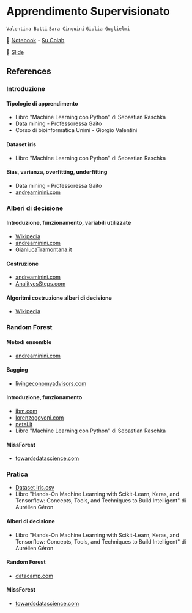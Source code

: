 # Apprendimento Supervisionato
`Valentina Botti`
`Sara Cinquini`
`Giulia Guglielmi`

📓 [Notebook](Dataset_iris.ipynb) - [Su Colab](https://colab.research.google.com/drive/1bBTwJch3b43DkplsysnazVmwNBcVZXGS?usp=sharing)

📑 [Slide](https://docs.google.com/presentation/d/1fbgGXCka0qJzH9BerrjvNsTtDAaih98kRvwl0rPNcIM/edit?usp=sharing)

## References

### Introduzione
#### Tipologie di apprendimento
* Libro "Machine Learning con Python" di Sebastian Raschka
* Data mining - Professoressa Gaito
* Corso di bioinformatica Unimi - Giorgio Valentini

#### Dataset iris
* Libro "Machine Learning con Python" di Sebastian Raschka

#### Bias, varianza, overfitting, underfitting
* Data mining - Professoressa Gaito
* [andreaminini.com](https://www.andreaminini.com/ai/machine-learning/differenza-tra-overfitting-e-underfitting)

### Alberi di decisione
#### Introduzione, funzionamento, variabili utilizzate
* [Wikipedia](https://it.wikipedia.org/wiki/Albero_di_decisione)
* [andreaminini.com](https://www.andreaminini.com/ai/machine-learning/alberi-di-decisione)
* [GianlucaTramontana.it](https://www.gianlucatramontana.it/blog/2018/03/lalbero-decisionale-nel-machine-learning/)

#### Costruzione
* [andreaminini.com](https://www.andreaminini.com/ai/machine-learning/come-costruire-un-albero-decisionale)
* [AnalitycsSteps.com](https://www.analyticssteps.com/blogs/what-gini-index-and-information-gain-decision-trees)

#### Algoritmi costruzione alberi di decisione
* [Wikipedia](https://it.wikipedia.org/wiki/Algoritmo_ID3)


### Random Forest
#### Metodi ensemble
* [andreaminini.com](https://www.andreaminini.com/ai/machine-learning/ensemble-learning)
#### Bagging
* [livingeconomyadvisors.com](https://it.livingeconomyadvisors.com/1529-what-is-bagging-bootstrap-aggregation)
#### Introduzione, funzionamento
* [ibm.com](https://www.ibm.com/cloud/learn/random-forest)
* [lorenzogovoni.com](https://www.lorenzogovoni.com/random-forest/)
* [netai.it](https://netai.it/cose-un-modello-random-forest/#page-content)
* Libro "Machine Learning con Python" di Sebastian Raschka 
#### MissForest
* [towardsdatascience.com](https://towardsdatascience.com/missforest-the-best-missing-data-imputation-algorithm-4d01182aed3)

### Pratica
* [Dataset iris.csv](https://gist.github.com/netj/8836201)
* Libro "Hands-On Machine Learning with Scikit-Learn, Keras, and Tensorflow: Concepts, Tools, and Techniques to Build Intelligent" di Aurélien Géron
#### Alberi di decisione
* Libro "Hands-On Machine Learning with Scikit-Learn, Keras, and Tensorflow: Concepts, Tools, and Techniques to Build Intelligent" di Aurélien Géron
#### Random Forest
* [datacamp.com]( https://www.datacamp.com/community/tutorials/random-forests-classifier-python)
#### MissForest
* [towardsdatascience.com](https://towardsdatascience.com/how-to-use-python-and-missforest-algorithm-to-impute-missing-data-ed45eb47cb9a)

